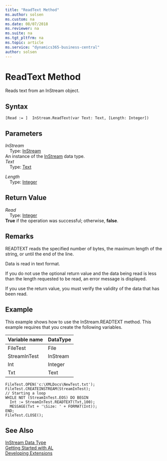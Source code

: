 ```yaml
---
title: "ReadText Method"
ms.author: solsen
ms.custom: na
ms.date: 08/07/2018
ms.reviewer: na
ms.suite: na
ms.tgt_pltfrm: na
ms.topic: article
ms.service: "dynamics365-business-central"
author: solsen
---
```

[//]: # (START>DO_NOT_EDIT)
[//]: # (IMPORTANT:Do not edit any of the content between here and the END>DO_NOT_EDIT.)
[//]: # (Any modifications should be made in the .resx files in the ModernDev repo.)
# ReadText Method
Reads text from an InStream object.

## Syntax
```
[Read := ]  InStream.ReadText(var Text: Text, [Length: Integer])
```
## Parameters
*InStream*  
&emsp;Type: [InStream](instream-data-type.md)  
An instance of the [InStream](instream-data-type.md) data type.  
*Text*  
&emsp;Type: [Text](text-data-type.md)  
  
*Length*  
&emsp;Type: [Integer](integer-data-type.md)  
  


## Return Value
*Read*  
&emsp;Type: [Integer](integer-data-type.md)  
**True** if the operation was successful; otherwise, **false**.  
  


[//]: # (IMPORTANT: END>DO_NOT_EDIT)

## Remarks  
 READTEXT reads the specified number of bytes, the maximum length of the string, or until the end of the line.  
  
 Data is read in text format.  
  
 If you do not use the optional return value and the data being read is less than the length requested to be read, an error message is displayed.  
  
 If you use the return value, you must verify the validity of the data that has been read.  
  
## Example  
 This example shows how to use the InStream.READTEXT method. This example requires that you create the following variables.  
  
|Variable name|DataType|  
|-------------------|--------------|  
|FileTest|File|  
|StreamInTest|InStream|  
|Int|Integer|  
|Txt|Text|  
  
```  
FileTest.OPEN('c:\XMLDocs\NewTest.txt');  
FileTest.CREATEINSTREAM(StreamInTest);  
// Starting a loop  
WHILE NOT (StreamInTest.EOS) DO BEGIN  
  Int := StreamInTest.READTEXT(Txt,100);  
  MESSAGE(Txt + '\Size: ' + FORMAT(Int));  
END;  
FileTest.CLOSE();  
```  
  

## See Also
[InStream Data Type](instream-data-type.md)  
[Getting Started with AL](../devenv-get-started.md)  
[Developing Extensions](../devenv-dev-overview.md)
